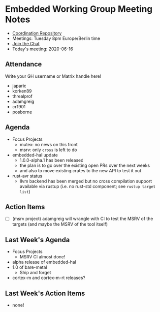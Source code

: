 # Embedded Working Group Meeting Notes

* [Coordination Repository]
* Meetings: Tuesday 8pm Europe/Berlin time
* [Join the Chat]
* Today's meeting: 2020-06-16

[Coordination Repository]: https://github.com/rust-embedded/wg
[Join the Chat]: https://riot.im/app/#/room/#rust-embedded:matrix.org
[Meeting Agenda]: #

## Attendance

Write your GH username or Matrix handle here!

* japaric
* korken89
* threalprof
* adamgreig
* cr1901
* posborne

## Agenda

* Focus Projects
    * mutex: no news on this front
    * msrv: only `cross` is left to do
* embedded-hal update
    * 1.0.0-alpha.1 has been released
    * the plan is to go over the existing open PRs over the next weeks
    * and also to move existing crates to the new API to test it out
* rust-avr status
    * llvm backend has been merged but no cross compilation support available via rustup (i.e. no rust-std component; see `rustup target list`)

## Action Items

* [ ] (msrv project) adamgreig will wrangle with CI to test the MSRV of the targets (and maybe the MSRV of the tool itself)

## Last Week's Agenda

* Focus Projects
    * MSRV CI almost done!
* alpha release of embedded-hal
* 1.0 of bare-metal
    * Ship and forget
* cortex-m and cortex-m-rt releases?

## Last Week's Action Items

* none!
